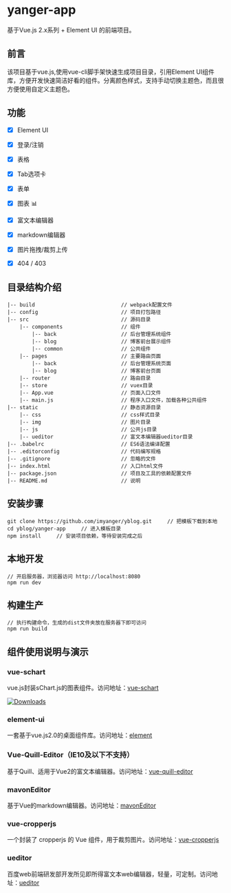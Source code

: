 # yanger-app #
基于Vue.js 2.x系列 + Element UI 的前端项目。

## 前言 ##
该项目基于vue.js,使用vue-cli脚手架快速生成项目目录，引用Element UI组件库，方便开发快速简洁好看的组件。分离颜色样式，支持手动切换主题色，而且很方便使用自定义主题色。

## 功能 ##
- [x] Element UI
- [x] 登录/注销
- [x] 表格
- [x] Tab选项卡
- [x] 表单
- [x] 图表 :bar_chart:
- [x] 富文本编辑器
- [x] markdown编辑器
- [x] 图片拖拽/裁剪上传
- [x] 404 / 403


## 目录结构介绍 ##

	|-- build                            // webpack配置文件
	|-- config                           // 项目打包路径
	|-- src                              // 源码目录
	    |-- components                   // 组件
            |-- back                     // 后台管理系统组件
            |-- blog           	         // 博客前台展示组件
            |-- common                   // 公共组件
	    |-- pages                        // 主要路由页面
	        |-- back                     // 后台管理系统页面
            |-- blog                     // 博客前台页面
        |-- router                   	 // 路由目录
        |-- store                   	 // vuex目录
	    |-- App.vue                      // 页面入口文件
	    |-- main.js                      // 程序入口文件，加载各种公共组件
    |-- static                           // 静态资源目录
	    |-- css                          // css样式目录
	    |-- img                          // 图片目录
        |-- js           	             // 公共js目录
        |-- ueditor                      // 富文本编辑器ueditor目录
	|-- .babelrc                         // ES6语法编译配置
	|-- .editorconfig                    // 代码编写规格
	|-- .gitignore                       // 忽略的文件
	|-- index.html                       // 入口html文件
	|-- package.json                     // 项目及工具的依赖配置文件
	|-- README.md                        // 说明

## 安装步骤 ##

	git clone https://github.com/imyanger/yblog.git     // 把模板下载到本地
	cd yblog/yanger-app     // 进入模板目录
	npm install     // 安装项目依赖，等待安装完成之后

## 本地开发 ##

	// 开启服务器，浏览器访问 http://localhost:8080
	npm run dev

## 构建生产 ##

	// 执行构建命令，生成的dist文件夹放在服务器下即可访问
	npm run build

## 组件使用说明与演示 ##

### vue-schart ###
vue.js封装sChart.js的图表组件。访问地址：[vue-schart](https://www.npmjs.com/package/vue-schart)
<p><a href="https://www.npmjs.com/package/vue-schart"><img src="https://img.shields.io/npm/dm/vue-schart.svg" alt="Downloads"></a></p>

### element-ui ###
一套基于vue.js2.0的桌面组件库。访问地址：[element](http://element.eleme.io/#/zh-CN/component/layout)

### Vue-Quill-Editor（IE10及以下不支持） ###
基于Quill、适用于Vue2的富文本编辑器。访问地址：[vue-quill-editor](https://github.com/surmon-china/vue-quill-editor)

### mavonEditor ###
基于Vue的markdown编辑器。访问地址：[mavonEditor](https://github.com/hinesboy/mavonEditor)

### vue-cropperjs ###
一个封装了 cropperjs 的 Vue 组件，用于裁剪图片。访问地址：[vue-cropperjs](https://github.com/Agontuk/vue-cropperjs)

### ueditor ###
百度web前端研发部开发所见即所得富文本web编辑器，轻量，可定制。访问地址：[ueditor](https://ueditor.baidu.com/website/index.html)
